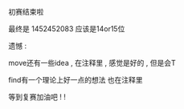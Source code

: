 初赛结束啦

最终是 1452452083 应该是14or15位

遗憾 : 

move还有一些idea , 在注释里 , 感觉是好的 , 但是会T

find有一个理论上好一点的想法 也在注释里

等到复赛加油吧 ! !